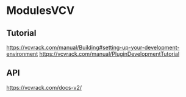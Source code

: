 # ModulesVCV

## Tutorial
https://vcvrack.com/manual/Building#setting-up-your-development-environment
https://vcvrack.com/manual/PluginDevelopmentTutorial

## API

https://vcvrack.com/docs-v2/
